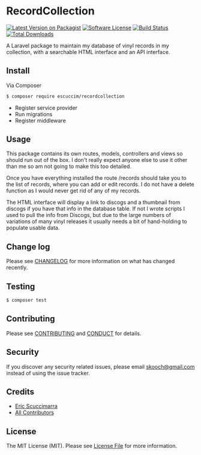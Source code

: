 # RecordCollection

[![Latest Version on Packagist][ico-version]][link-packagist]
[![Software License][ico-license]](LICENSE.md)
[![Build Status][ico-travis]][link-travis]
[![Total Downloads][ico-downloads]][link-downloads]

A Laravel package to maintain my database of vinyl records in my collection, with a searchable HTML interface and an API interface.

## Install

Via Composer

``` bash
$ composer require escuccim/recordcollection
```

- Register service provider
- Run migrations
- Register middleware

## Usage
This package contains its own routes, models, controllers and views so should run out of the box. I don't really expect anyone else to use it 
other than me so am not going to make this too detailed. 

Once you have everything installed the route /records should take you to the list of records, where you can add or edit records. I do not have
a delete function as I would never get rid of any of my records.

The HTML interface will display a link to discogs and a thumbnail from discogs if you have that info in the database table. If not I wrote scripts I
used to pull the info from Discogs, but due to the large numbers of variations of many vinyl releases it usually needs a bit
of hand-holding to populate usable data.

## Change log

Please see [CHANGELOG](CHANGELOG.md) for more information on what has changed recently.

## Testing

``` bash
$ composer test
```

## Contributing

Please see [CONTRIBUTING](CONTRIBUTING.md) and [CONDUCT](CONDUCT.md) for details.

## Security

If you discover any security related issues, please email skooch@gmail.com instead of using the issue tracker.

## Credits

- [Eric Scuccimarra][link-author]
- [All Contributors][link-contributors]

## License

The MIT License (MIT). Please see [License File](LICENSE.md) for more information.

[ico-version]: https://img.shields.io/packagist/v/escuccim/RecordCollection.svg?style=flat-square
[ico-license]: https://img.shields.io/badge/license-MIT-brightgreen.svg?style=flat-square
[ico-travis]: https://img.shields.io/travis/escuccim/RecordCollection/master.svg?style=flat-square
[ico-scrutinizer]: https://img.shields.io/scrutinizer/coverage/g/escuccim/RecordCollection.svg?style=flat-square
[ico-code-quality]: https://img.shields.io/scrutinizer/g/escuccim/RecordCollection.svg?style=flat-square
[ico-downloads]: https://img.shields.io/packagist/dt/escuccim/RecordCollection.svg?style=flat-square

[link-packagist]: https://packagist.org/packages/escuccim/RecordCollection
[link-travis]: https://travis-ci.org/escuccim/RecordCollection
[link-scrutinizer]: https://scrutinizer-ci.com/g/escuccim/RecordCollection/code-structure
[link-code-quality]: https://scrutinizer-ci.com/g/escuccim/RecordCollection
[link-downloads]: https://packagist.org/packages/escuccim/RecordCollection
[link-author]: https://github.com/escuccim
[link-contributors]: ../../contributors
